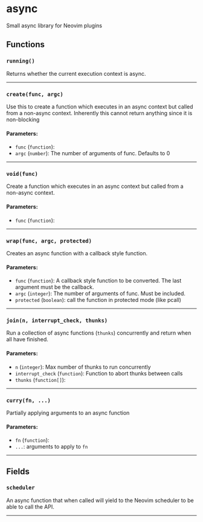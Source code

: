 
# async

Small async library for Neovim plugins

## Functions

### `running()`

Returns whether the current execution context is async.


---
### `create(func, argc)`

Use this to create a function which executes in an async context but
 called from a non-async context.  Inherently this cannot return anything
 since it is non-blocking

#### Parameters:

* `func` (`function`):
* `argc` (`number`):  The number of arguments of func. Defaults to 0

---
### `void(func)`

Create a function which executes in an async context but
 called from a non-async context.

#### Parameters:

* `func` (`function`):

---
### `wrap(func, argc, protected)`

Creates an async function with a callback style function.

#### Parameters:

* `func` (`function`):  A callback style function to be converted. The last argument must be the callback.
* `argc` (`integer`):  The number of arguments of func. Must be included.
* `protected` (`boolean`):  call the function in protected mode (like pcall)

---
### `join(n, interrupt_check, thunks)`

Run a collection of async functions (`thunks`) concurrently and return when
 all have finished.

#### Parameters:

* `n` (`integer`):  Max number of thunks to run concurrently
* `interrupt_check` (`function`):  Function to abort thunks between calls
* `thunks` (`function[]`):

---
### `curry(fn, ...)`

Partially applying arguments to an async function

#### Parameters:

* `fn` (`function`):
* `...`:  arguments to apply to `fn`

---
## Fields

### `scheduler`

An async function that when called will yield to the Neovim scheduler to be
 able to call the API.


---
